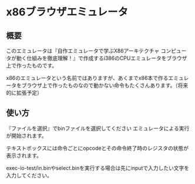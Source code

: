 # x86ブラウザエミュレータ

## 概要

このエミュレータは『自作エミュレータで学ぶX86アーキテクチャ コンピュータが動く仕組みを徹底理解！』で作成するi386のCPUエミュレータをブラウザ上で作ったものです。

x86のエミュレータという名前ではありますが、あくまでx86本で作るエミュレータをブラウザ上で作ったものなので動かない命令もたくさんあります。（将来的に拡張予定）

## 使い方

『ファイルを選択』でbinファイルを選択してください エミュレータによる実行が開始されます。

テキストボックスには命令ごとにopcodeとその命令終了時のレジスタの状態が表示されます。

exec-io-test/in.binやselect.binを実行する場合は先にinputで入力したい文字を入力してください。
